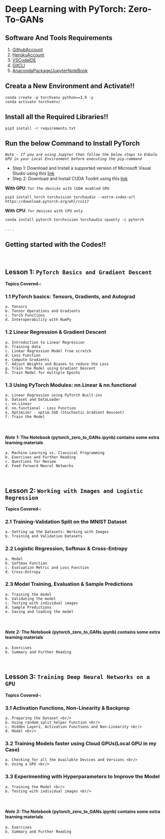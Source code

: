 # Deep Learning with PyTorch: Zero-To-GANs

## Software And Tools Requirements

1. [GithubAccount](https://github.com)
2. [HerokuAccount](https://heroku.com)
3. [VSCodeIDE](https://code.visualstudio.com/)
4. [GitCLI](https://git-scm.com/downloads)
5. [AnacondaPackage/JupyterNoteBook](https://www.anaconda.com/products/distribution)

## Creata a New Environment and Activate!!

```
conda create -p torchvenv python==3.9 -y
conda activate torchvenv/
```

## Install all the Required Libraries!!

```
pip3 install -r requirements.txt
```

## Run the below Command to Install PyTorch

*`Note - If you are using Jupyter then follow the below steps to Enbale GPU in your Local Environment before executing the pip-command`*<br/>

* Step 1: Download and Install a supported version of Microsoft Visual Studio using this [link](https://visualstudio.microsoft.com/thank-you-downloading-visual-studio/?sku=Community&channel=Release&version=VS2022&source=VSLandingPage&cid=2030&passive=false)
* Step 2: Download and Install CUDA Toolkit using this [link](https://developer.nvidia.com/cuda-downloads?)


**With GPU**: `for the devices with CUDA enabled GPU`

```
pip3 install torch torchvision torchaudio --extra-index-url https://download.pytorch.org/whl/cu117
```

**With CPU**: `for devices with CPU only`

```
conda install pytorch torchvision torchaudio cpuonly -c pytorch
```
.
.
.
.
## Getting started with the Codes!!
&nbsp;
## Lesson 1: `PyTorch Basics and Gradient Descent`<br/>
**Topics Covered-:**
### 1.1 PyTorch basics: Tensors, Gradients, and Autograd <br/>
    a. Tensors 
    b. Tensor Operations and Gradients 
    c. Torch Functions 
    d. Interoperability with NumPy  
### 1.2 Linear Regression & Gradient Descent <br/>
    a. Introduction to Linear Regression 
    b. Training data
    c. Linear Regression Model from scratch 
    d. Loss Function 
    e. Compute Gradients
    f. Adjust Weights and Biases to reduce the Loss 
    g. Train the Model using Gradient Descent
    h. Train Model for multiple Epochs
### 1.3 Using PyTorch Modules: nn.Linear & nn.functional <br/>
    a. Linear Regression using PyTorch Built-ins 
    b. Dataset and DataLoader
    c. nn.Linear 
    d. nn.functional - Loss Function 
    e. Optimizer - optim.SGD (Stochastic Gradient Descent)
    f. Train the Model
&nbsp;

#### ***Note 1:*** The Notebook (pytorch_zero_to_GANs.ipynb) contains some extra learning materials
    a. Machine Learning vs. Classical Programming 
    b. Exercises and Further Reading 
    c. Questions for Review 
    d. Feed Forward Neural Networks 
&nbsp;

## Lesson 2: `Working with Images and Logistic Regression`<br/>
**Topics Covered-:**
### 2.1 Training-Validation Split on the MNIST Dataset<br/>
    a. Setting up the Datasets: Working with Images
    b. Training and Validation Datasets
### 2.2 Logistic Regression, Softmax & Cross-Entropy<br/>
    a. Model 
    b. Softmax Function 
    c. Evaluation Metric and Loss Function 
    d. Cross-Entropy 
### 2.3 Model Training, Evaluation & Sample Predictions<br/>
    a. Training the model 
    b. Validating the model 
    c. Testing with individual images 
    d. Sample Predictions 
    e. Saving and loading the model
&nbsp;

#### ***Note 2:*** The Notebook (pytorch_zero_to_GANs.ipynb) contains some extra learning materials
    a. Exercises
    b. Summary and Further Reading
&nbsp;

## Lesson 3: `Training Deep Neural Networks on a GPU`<br/>
**Topics Covered-:**
### 3.1 Activation Functions, Non-Linearity & Backprop<br/>
    a. Preparing the Dataset <br/>
    b. Using random_split helper Function <br/>
    c. Hidden Layers, Activation Functions and Non-Linearity <br/>
    d. Model <br/>
### 3.2 Training Models faster using Cloud GPUs(Local GPU in my Case)<br/>
    a. Checking for all the Available Devices and Versions <br/>
    b. Using a GPU <br/>
### 3.3 Experimenting with Hyperparameters to Improve the Model<br/>
    a. Training the Model <br/>
    b. Testing with individual images <br/>
&nbsp;

#### ***Note 3:*** The Notebook (pytorch_zero_to_GANs.ipynb) contains some extra learning materials
    a. Exercises
    b. Summary and Further Reading
&nbsp;